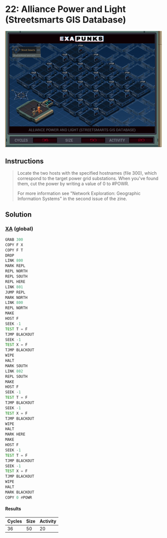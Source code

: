 # 22: Alliance Power and Light (Streetsmarts GIS Database)

<div align="center"><img src="EXAPUNKS - Alliance Power and Light (36, 50, 20, 2023-07-31-12-23-47).gif" /></div>

## Instructions
> Locate the two hosts with the specified hostnames (file 300), which correspond to the target power grid substations. When you've found them, cut the power by writing a value of 0 to #POWR.
> 
> For more information see "Network Exploration: Geographic Information Systems" in the second issue of the zine.

## Solution

### [XA](XA.exa) (global)
```asm
GRAB 300
COPY F X
COPY F T
DROP
LINK 800
MARK REPL
REPL NORTH
REPL SOUTH
REPL HERE
LINK 801
JUMP REPL
MARK NORTH
LINK 800
REPL NORTH
MAKE
HOST F
SEEK -1
TEST T = F
TJMP BLACKOUT
SEEK -1
TEST X = F
TJMP BLACKOUT
WIPE
HALT
MARK SOUTH
LINK 802
REPL SOUTH
MAKE
HOST F
SEEK -1
TEST T = F
TJMP BLACKOUT
SEEK -1
TEST X = F
TJMP BLACKOUT
WIPE
HALT
MARK HERE
MAKE
HOST F
SEEK -1
TEST T = F
TJMP BLACKOUT
SEEK -1
TEST X = F
TJMP BLACKOUT
WIPE
HALT
MARK BLACKOUT
COPY 0 #POWR
```

#### Results
| Cycles | Size | Activity |
|--------|------|----------|
| 36     | 50   | 20       |
